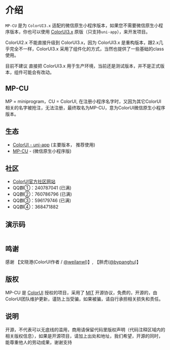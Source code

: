 # 介绍

`MP-CU` 是为 `ColorUI3.x` 适配的微信原生小程序版本，如果您不需要微信原生小程序版本，你也可以使用 [ColorUI3.x](https://github.com/weilanwl/coloruiBeta) 原版（只支持`uni-app`），来开发项目。

ColorUI2.x 不能直接升级到 ColorUI3.x，因为 ColorUI3.x 是重构版本，跟2.x几乎完全不一样，ColorUI3.x 采用了组件化的方式，当然也提供了一些基础的class使用。

目前不建议 直接把 ColorUI3.x 用于生产环境，当前还是测试版本，并不是正式版本，组件可能会有改动。

## MP-CU

MP = miniprogram，CU = ColorUI, 在注册小程序名字时，又因为其它ColorUI相关的名字被抢注，无法注册，最终取名为MP-CU，意为ColorUI微信原生小程序版本。

## 生态

- [ColorUI - uni-app](https://github.com/weilanwl/coloruiBeta) (主要版本， 推荐使用)
- [MP-CU](https://github.com/Color-UI/MP-CU) - (微信原生小程序版)


## 社区

- [ColorUI官方社区网站](https://color-ui.com/)
- QQ群①：240787041 (已满)
- QQ群②：760786796 (已满)
- QQ群③：596179746 (已满)
- QQ群④：368471882

## 演示码

<img :src="getImgUrl('mp-cu.jpg')" class="medium-zoom-image">


## 鸣谢

感谢 【文晓港(ColorUI作者 / [@weilanwl](https://github.com/weilanwl))】, 【胖虎([@bypanghu](https://github.com/bypanghu))】


## 版权

MP-CU 是 [ColorUI](https://color-ui.com/) 授权的项目，采用了 [MIT](https://opensource.org/licenses/MIT) 开源协议，免费的，开源的，由ColorUI团队维护更新，谨防上当受骗，如果被骗，请自行承担相关损失和责任。


## 说明

开源，不代表可以无底线的滥用，商用请保留代码里版权声明（代码注释区域内的相关版权信息），如果是开源项目，请加上出处和地址，我们希望，开源的同时，能尊重他人的劳动成果，谢谢支持

<script setup>
function getImgUrl(url) {
    if(base === '/') {
        return docImagesUrl.github + url;
    } else {
        return docImagesUrl.gitee + url;
    }
}
</script>
